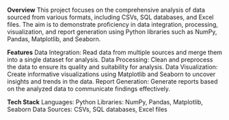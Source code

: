 **Overview**
This project focuses on the comprehensive analysis of data sourced from various formats, including CSVs, SQL databases, and Excel files. The aim is to demonstrate proficiency in data integration, processing, visualization, and report generation using Python libraries such as NumPy, Pandas, Matplotlib, and Seaborn.

**Features**
Data Integration: Read data from multiple sources and merge them into a single dataset for analysis.
Data Processing: Clean and preprocess the data to ensure its quality and suitability for analysis.
Data Visualization: Create informative visualizations using Matplotlib and Seaborn to uncover insights and trends in the data.
Report Generation: Generate reports based on the analyzed data to communicate findings effectively.

**Tech Stack**
Languages: Python
Libraries: NumPy, Pandas, Matplotlib, Seaborn
Data Sources: CSVs, SQL databases, Excel files
